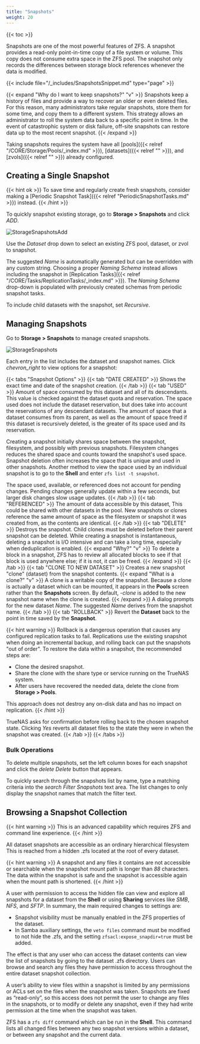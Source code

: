 ```yaml
---
title: "Snapshots"
weight: 20
---
```


{{< toc >}}

Snapshots are one of the most powerful features of ZFS.
A snapshot provides a read-only point-in-time copy of a file system or volume.
This copy does not consume extra space in the ZFS pool.
The snapshot only records the differences between storage block references whenever the data is modified.

{{< include file="/_includes/SnapshotsSnippet.md" type="page" >}}

{{< expand "Why do I want to keep snapshots?" "v" >}}
Snapshots keep a history of files and provide a way to recover an older or even deleted files.
For this reason, many administrators take regular snapshots, store them for some time, and copy them to a different system.
This strategy allows an administrator to roll the system data back to a specific point in time.
In the event of catastrophic system or disk failure, off-site snapshots can restore data up to the most recent snapshot.
{{< /expand >}}

Taking snapshots requires the system have all [pools]({{< relref "/CORE/Storage/Pools/_index.md" >}}), [datasets]({{< relref "" >}}), and [zvols]({{< relref "" >}}) already configured.

## Creating a Single Snapshot

{{< hint ok >}}
To save time and regularly create fresh snapshots, consider making a [Periodic Snapshot Task]({{< relref "PeriodicSnapshotTasks.md" >}}) instead.
{{< /hint >}}

To quickly snapshot existing storage, go to **Storage > Snapshots** and click *ADD*.

![StorageSnapshotsAdd](/images/CORE/12.0/StorageSnapshotsAdd.png "Create a New Snapshot")

Use the *Dataset* drop down to select an existing ZFS pool, dataset, or zvol to snapshot.

The suggested *Name* is automatically generated but can be overridden with any custom string.
Choosing a proper *Naming Schema* instead allows including the snapshot in [Replication Tasks]({{< relref "/CORE/Tasks/ReplicationTasks/_index.md" >}}).
The *Naming Schema* drop-down is populated with previously created schemas from periodic snapshot tasks.

To include child datasets with the snapshot, set *Recursive*.

## Managing Snapshots

Go to **Storage > Snapshots** to manage created snapshots.

![StorageSnapshots](/images/CORE/12.0/StorageSnapshots.png "List of Created Snapshots")

Each entry in the list includes the dataset and snapshot names.
Click <i class="material-icons" aria-hidden="true" title="Expand">chevron_right</i> to view options for a snapshot:

{{< tabs "Snapshot Options" >}}
{{< tab "DATE CREATED" >}}
Shows the exact time and date of the snapshot creation.
{{< /tab >}}
{{< tab "USED" >}}
Amount of space consumed by this dataset and all of its descendants.
This value is checked against the dataset quota and reservation.
The space used does not include the dataset reservation, but does take into account the reservations of any descendant datasets.
The amount of space that a dataset consumes from its parent, as well as the amount of space freed if this dataset is recursively deleted, is the greater of its space used and its reservation.

Creating a snapshot initially shares space between the snapshot, filesystem, and possibly with previous snapshots.
Filesystem changes reduces the shared space and counts toward the snapshot's used space.
Snapshot deletion often increases the space that is unique and used in other snapshots.
Another method to view the space used by an individual snapshot is to go to the **Shell** and enter `zfs list -t snapshot`.

The space used, available, or referenced does not account for pending changes.
Pending changes generally update within a few seconds, but larger disk changes slow usage updates.
{{< /tab >}}
{{< tab "REFERENCED" >}}
The amount of data accessible by this dataset,
This could be shared with other datasets in the pool.
New snapshots or clones reference the same amount of space as the filesystem or snapshot it was created from, as the contents are identical.
{{< /tab >}}
{{< tab "DELETE" >}}
Destroys the snapshot.
Child clones must be deleted before their parent snapshot can be deleted.
While creating a snapshot is instantaneous, deleting a snapshot is I/O intensive and can take a long time, especially when deduplication is enabled.
{{< expand "Why?" "v" >}}
To delete a block in a snapshot, ZFS has to review all allocated blocks to see if that block is used anywhere else; if it is not, it can be freed.
{{< /expand >}}
{{< /tab >}}
{{< tab "CLONE TO NEW DATASET" >}}
Creates a new snapshot "clone" (dataset) from the snapshot contents.
{{< expand "What is a clone?" "v" >}}
A clone is a writable copy of the snapshot.
Because a clone is actually a dataset which can be mounted, it appears in the **Pools** screen rather than the **Snapshots** screen.
By default, *-clone* is added to the new snapshot name when the clone is created.
{{< /expand >}}
A dialog prompts for the new dataset *Name*.
The suggested *Name* derives from the snapshot name.
{{< /tab >}}
{{< tab "ROLLBACK" >}}
Revert the **Dataset** back to the point in time saved by the **Snapshot**.

{{< hint warning >}}
Rollback is a dangerous operation that causes any configured replication tasks to fail.
Replications use the existing snapshot when doing an incremental backup, and rolling back can put the snapshots "out of order".
To restore the data within a snapshot, the recommended steps are:

* Clone the desired snapshot.
* Share the clone with the share type or service running on the TrueNAS system.
* After users have recovered the needed data, delete the clone from **Storage > Pools**.

This approach does not destroy any on-disk data and has no impact on replication.
{{< /hint >}}

TrueNAS asks for confirmation before rolling back to the chosen snapshot state.
Clicking *Yes* reverts all dataset files to the state they were in when the snapshot was created.
{{< /tab >}}
{{< /tabs >}}

### Bulk Operations

To delete multiple snapshots, set the left column boxes for each snapshot and click the <i class="material-icons" aria-hidden="true" title="Delete">delete</i> *Delete* button that appears.

To quickly search through the snapshots list by name, type a matching criteria into the <i class="material-icons" aria-hidden="true" title="Search">search</i> *Filter Snapshots* text area.
The list changes to only display the snapshot names that match the filter text.

## Browsing a Snapshot Collection

{{< hint warning >}}
This is an advanced capability which requires ZFS and command line experience.
{{< /hint >}}

All dataset snapshots are accessible as an ordinary hierarchical filesystem
This is reached from a hidden <file>.zfs</file> located at the root of every dataset.

{{< hint warning >}}
A snapshot and any files it contains are not accessible or searchable when the snapshot mount path is longer than *88* characters.
The data within the snapshot is safe and the snapshot is accessible again when the mount path is shortened.
{{< /hint >}}

A user with permission to access the hidden file can view and explore all snapshots for a dataset from the **Shell** or using **Sharing** services like *SMB*, *NFS*, and *SFTP*.
In summary, the main required changes to settings are:

* Snapshot visibility must be manually enabled in the ZFS properties of the dataset.
* In Samba auxiliary settings, the `veto files` command must be modified to not hide the <file>.zfs</file>, and the setting `zfsacl:expose_snapdir=true` must be added.

The effect is that any user who can access the dataset contents can view the list of snapshots by going to the dataset <file>.zfs</file> directory.
Users can browse and search any files they have permission to access throughout the entire dataset snapshot collection.

A user’s ability to view files within a snapshot is limited by any permissions or ACLs set on the files when the snapshot was taken.
Snapshots are fixed as “read-only”, so this access does not permit the user to change any files in the snapshots, or to modify or delete any snapshot, even if they had write permission at the time when the snapshot was taken.

ZFS has a `zfs diff` command which can be run in the **Shell**.
This command lists all changed files between any two snapshot versions within a dataset, or between any snapshot and the current data.
